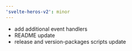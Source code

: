 ```yaml
---
'svelte-heros-v2': minor
---
```


- add additional event handlers
- README update
- release and version-packages scripts update
